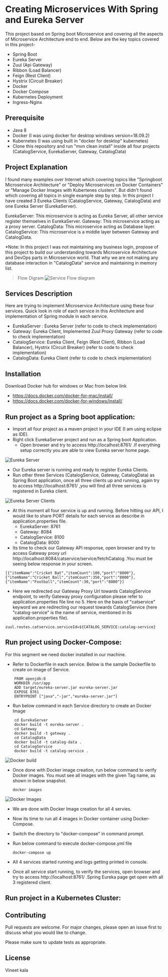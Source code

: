 # Creating Microservices With Spring and Eureka Server

This project based on Spring boot Microservice and covering all the aspects of Microservice Architecture end to end. Below are the key topics covered in this project-

- Spring Boot
- Eureka Server
- Zuul (Api Gateway)
- Ribbon (Load Balancer)
- Feign (Rest Client)
- Hystrix (Circuit Breaker)
- Docker
- Docker Compose
- Kubernetes Deployment
- Ingress-Nginx

## Prerequisite

- Java 8
- Docker (I was using docker for desktop windows version=18.09.2)
- Kubernetes (I was using built in "docker for desktop" kubernetes)
- Clone this repository and run "mvn clean install" inside all four projects (CatalogService, EurekaServer, Gateway, CatalogData)

## Project Explanation

I found many examples over Internet which covering topics like "Springboot Microservice Architecture" or "Deploy Microservices on Docker Containers" or "Manage Docker Images with Kubertenes clusters". But didn't found which covering all topics in single example step by step.
In this project I have created 3 Eureka Clients (CatalogService, Gateway, CatalogData) and one Eureka Server (EurekaServer).

EurekaServer: This microservice is acting as Eureka Server, all other service register themselves in EurekaServer. 
Gateway: This microservice acting as a proxy server.
CatalogData: This microservice acting as Database layer.
CatalogService: This microservice is a middle layer between Gateway and CatalogData.

*Note: In this project I was not maintaining any business login, propose of this project to build our understanding towards Microservice Architecture and DevOps parts in Microservice world. That why we are not making any database interaction in "CatalogData" service and maintaining in memory list.

> Flow Digram
![Service Flow diagram](/img/flow-diagram.png)

## Services Description

Here are trying to implement Microservice Architecture using these four services. Quick look in role of each service in this Architecture and implementation of Spring module in each service.

- EurekaServer : Eureka Server  (refer to code to check implementation)
- Gateway: Eureka Client, Implemented Zuul Proxy Gateway (refer to code to check implementation)
- CatalogService: Eureka Client, Feign (Rest Client), Ribbon (Load Balancer), Hystrix (Circuit Breaker)  (refer to code to check implementation)
- CatalogData: Eureka Client (refer to code to check implementation)

## Installation

Download Docker hub for windows or Mac from below link

- https://docs.docker.com/docker-for-mac/install/
- https://docs.docker.com/docker-for-windows/install/


## Run project as a Spring boot application:

- Import all four project as a maven project in your IDE (I am using eclipse as IDE).
- Right click EurekaServer project and run as a Spring boot Application.
	- Open browser and try to access http://localhost:8761/ .If everything setup correctly you are able to view Eureka server home page.
	
![Eureka Server](/img/spring-eureka-server.png)
- Our Eureka server is running and ready to register Eureka Clients.
- Run other three Services (CatalogService, Gateway, CatalogData) as Spring Boot application, once all three clients up and running, again try to access http://localhost:8761/ ,you will find all three services is registered in Eureka client.

![Eureka Server Clients](/img/spring-eureka-server-all.png)
- At this moment all four service is up and running. Before hitting our API, I would like to share PORT details for each service as describe in application.properties file.
	- EurekaServer: 8761
	- Gateway: 8084
	- CatalogService: 8100
	- CatalogData: 8000
- Its time to check our Gateway API response, open browser and try to access Gateway proxy url http://localhost:8084/catservice/service/fetchCatalog .You must be seeing below response in your screen.

`[{"itemName":"Cricket Bat","itemCount":100,"port":"8000"},{"itemName":"Cricket Ball","itemCount":350,"port":"8000"},{"itemName":"Football","itemCount":30,"port":"8000"}]`

- Here we redirected our Gateway Proxy Url towards CatalogService endpoint, to verify Gateway proxy configuration please refer to application.properties file line no 5. Here on the basis of "catservice" keyword we are redirecting our request towards  CatalogService (here "catalog-service" is the name of service, mentioned in its application.properties file).

`zuul.routes.catservice.serviceId=${CATALOG_SERVICE:catalog-service}`

## Run project using Docker-Compose:

For this segment we need docker installed in our machine. 

- Refer to Dockerfile in each service. Below is the sample Dockerfile to create on image of Service. 

```
	FROM openjdk:8
	WORKDIR /usr/app
	ADD target/eureka-server.jar eureka-server.jar
	EXPOSE 8761
	ENTRYPOINT ["java","-jar","eureka-server.jar"]
```
- Run below command in each Service directory to create an Docker Image 

```
	cd EurekaServer
 	docker build -t eureka-server .
	cd Gateway
	docker build -t gateway .
	cd CatalogData
	docker build -t catalog-data .
	cd CatalogService
	docker build -t catalog-service .
```

![Docker build](/img/docker-build.png)
	
- Once done with Docker image creation, run below command to verify Docker images. You must see all images with the given Tag name, as shown in below snapshot.

	`docker images`

![Docker Images](/img/docker-image.png)

- We are done with Docker Image creation for all 4 servies.
- Now its time to run all 4 images in Docker container using Docker-Compose.
- Switch the directory to "docker-compose" in command prompt.
- Run below command to execute docker-compose.yml file

	`docker-compose up`

- All 4 services started running and logs getting printed in console.
- Once all service start running, to verify the services, open browser and try to access http://localhost:8761/ .Spring Eureka page get open with all 3 registered client.

## Run project in a Kubernetes Cluster:

## Contributing
Pull requests are welcome. For major changes, please open an issue first to discuss what you would like to change.

Please make sure to update tests as appropriate.

## License
Vineet kala
